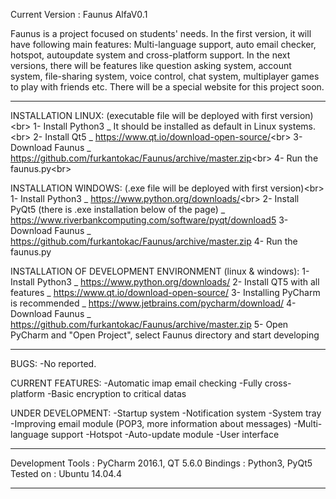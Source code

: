 Current Version : Faunus AlfaV0.1

Faunus is a project focused on students' needs. In the first version, it will have following main features: Multi-language support, auto email checker, hotspot, autoupdate system and cross-platform support. In the next versions, there will be features like question asking system, account system, file-sharing system, voice control, chat system, multiplayer games to play with friends etc. There will be a special website for this project soon.

-------------------------------------

INSTALLATION LINUX: (executable file will be deployed with first version)<br\>
1- Install Python3 _ It should be installed as default in Linux systems.<br\>
2- Install Qt5 _ https://www.qt.io/download-open-source/<br\>
3- Download Faunus _ https://github.com/furkantokac/Faunus/archive/master.zip<br\>
4- Run the faunus.py<br\>

INSTALLATION WINDOWS: (.exe file will be deployed with first version)<br\>
1- Install Python3 _ https://www.python.org/downloads/<br\>
2- Install PyQt5 (there is .exe installation below of the page) _ https://www.riverbankcomputing.com/software/pyqt/download5
3- Download Faunus _ https://github.com/furkantokac/Faunus/archive/master.zip
4- Run the faunus.py

INSTALLATION OF DEVELOPMENT ENVIRONMENT (linux & windows):
1- Install Python3 _ https://www.python.org/downloads/
2- Install QT5 with all features _ https://www.qt.io/download-open-source/
3- Installing PyCharm is recommended _ https://www.jetbrains.com/pycharm/download/
4- Download Faunus _ https://github.com/furkantokac/Faunus/archive/master.zip
5- Open PyCharm and "Open Project", select Faunus directory and start developing

-------------------------------------

BUGS:
-No reported.

CURRENT FEATURES:
-Automatic imap email checking
-Fully cross-platform
-Basic encryption to critical datas

UNDER DEVELOPMENT:
-Startup system
-Notification system
-System tray
-Improving email module (POP3, more information about messages)
-Multi-language support
-Hotspot
-Auto-update module
-User interface

-------------------------------------

Development Tools : PyCharm 2016.1, QT 5.6.0
Bindings          : Python3, PyQt5
Tested on         : Ubuntu 14.04.4

-------------------------------------
